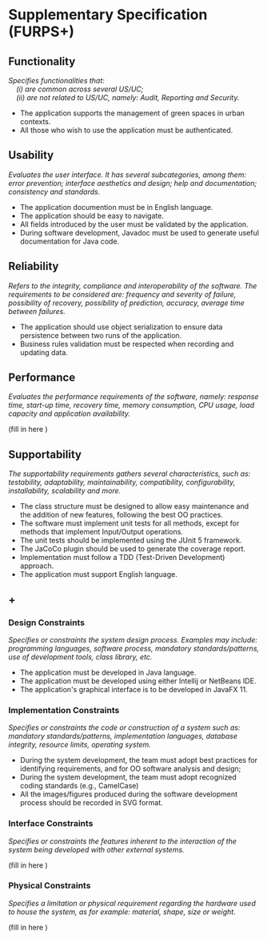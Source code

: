 # Supplementary Specification (FURPS+)

## Functionality

_Specifies functionalities that:  
&nbsp; &nbsp; (i) are common across several US/UC;  
&nbsp; &nbsp; (ii) are not related to US/UC, namely: Audit, Reporting and Security._

- The application supports the management of green spaces in urban contexts.
- All those who wish to use the application must be authenticated.


## Usability

_Evaluates the user interface. It has several subcategories,
among them: error prevention; interface aesthetics and design; help and
documentation; consistency and standards._

- The application documention must be in English language.
- The application should be easy to navigate.
- All fields introduced by the user must be validated by the application.
- During software development, Javadoc must be used to generate useful documentation for Java code.


## Reliability

_Refers to the integrity, compliance and interoperability of the software. The requirements to be considered are: frequency and severity of failure, possibility of recovery, possibility of prediction, accuracy, average time between failures._

- The application should use object serialization to ensure data persistence between
two runs of the application.
- Business rules validation must be respected when recording and updating data.

## Performance

_Evaluates the performance requirements of the software, namely: response time, start-up time, recovery time, memory consumption, CPU usage, load capacity and application availability._

(fill in here )

## Supportability

_The supportability requirements gathers several characteristics, such as:
testability, adaptability, maintainability, compatibility,
configurability, installability, scalability and more._

- The class structure must be designed to allow easy maintenance and the addition of new features, following the best OO practices.
- The software must implement unit tests for all methods, except for
  methods that implement Input/Output operations.
- The unit tests should be implemented using the JUnit 5 framework.
- The JaCoCo plugin should be used to generate the coverage report.
- Implementation must follow a TDD (Test-Driven Development) approach.
- The application must support English language.

## +

### Design Constraints

_Specifies or constraints the system design process. Examples may include: programming languages, software process, mandatory standards/patterns, use of development tools, class library, etc._

- The application must be developed in Java language.
- The application must be developed using either Intellij or NetBeans IDE.
- The application's graphical interface is to be developed in JavaFX 11.

### Implementation Constraints

_Specifies or constraints the code or construction of a system such as: mandatory standards/patterns, implementation languages,
database integrity, resource limits, operating system._

- During the system development, the team must adopt best practices for
  identifying requirements, and for OO software analysis and design;
- During the system development, the team must adopt recognized coding standards (e.g., CamelCase)
- All the images/figures produced during the software development process should
  be recorded in SVG format.

### Interface Constraints

_Specifies or constraints the features inherent to the interaction of the
system being developed with other external systems._

(fill in here )

### Physical Constraints

_Specifies a limitation or physical requirement regarding the hardware used to house the system, as for example: material, shape, size or weight._

(fill in here )